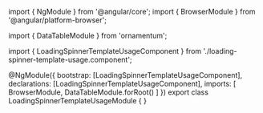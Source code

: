 import { NgModule } from '@angular/core';
import { BrowserModule } from '@angular/platform-browser';
  
import { DataTableModule } from 'ornamentum';
  
import { LoadingSpinnerTemplateUsageComponent } from './loading-spinner-template-usage.component';

@NgModule({
 bootstrap: [LoadingSpinnerTemplateUsageComponent],
 declarations: [LoadingSpinnerTemplateUsageComponent],
 imports: [
    BrowserModule, 
    DataTableModule.forRoot()
  ]
})
export class LoadingSpinnerTemplateUsageModule {
}
